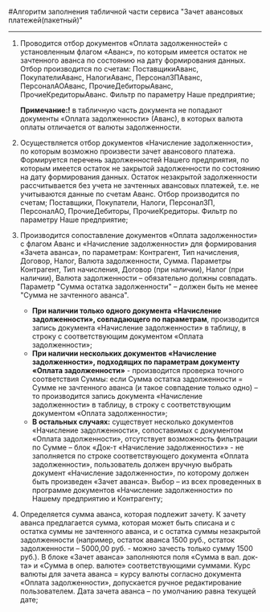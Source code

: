 ﻿#Алгоритм заполнения табличной части сервиса "Зачет авансовых платежей(пакетный)"
_____________________________

1. Проводится отбор документов «Оплата задолженностей» с установленным флагом «Аванс», по которым имеется остаток не зачтенного аванса по состоянию на дату
формирования данных. Отбор производится по счетам: ПоставщикиАванс, ПокупателиАванс, НалогиАванс, ПерсоналЗПАванс, ПерсоналАОАванс, ПрочиеДебиторыАванс,
ПрочиеКредиторыАванс. Фильтр по параметру Наше предприятие;

    **Примечание:!** в табличную часть документа не попадают документы «Оплата задолженности» (Аванс), в которых валюта оплаты отличается от валюты задолженности.

2. Осуществляется отбор документов «Начисление задолженности», по которым возможно произвести зачет авансового платежа. Формируется перечень задолженностей Нашего предприятия,
по которым имеется остаток не закрытой задолженности по состоянию на дату формирования данных. Остаток незакрытой задолженности рассчитывается без учета
не зачтенных авансовых платежей, т.е. не учитываются данные по счетам Аванс. Отбор производится по счетам; Поставщики, Покупатели, Налоги, ПерсоналЗП,
ПерсоналАО, ПрочиеДебиторы, ПрочиеКредиторы. Фильтр по параметру Наше предприятие;

3. Производится сопоставление документов «Оплата задолженности» с флагом Аванс и «Начисление задолженности» для формирования «Зачета аванса», по параметрам:
Контрагент, Тип начисления, Договор, Налог, Валюта задолженности, Сумма. Параметры Контрагент, Тип начисления, Договор (при наличии), Налог (при наличии),
Валюта задолженности – обязательно должны совпадать. Параметр "Сумма остатка задолженности" – должен быть не менее "Сумма не зачтенного аванса".
    - **При наличии только одного документа «Начисление задолженности», совпадающего по параметрам**, производится запись документа «Начисление задолженности»
    в таблицу, в строку с соответствующим документом «Оплата задолженности»;
    - **При наличии нескольких документов «Начисление задолженности», подходящих по параметрам документу «Оплата задолженности»** - производится проверка
    точного соответствия Суммы: если Сумма остатка задолженности = Сумме не зачтенного аванса (и такое совпадение только одно) – то производится запись документа
    «Начисление задолженности» в таблицу, в строку с соответствующим документом «Оплата задолженности»;
    - **В остальных случаях:** существует несколько документов «Начисление задолженности», сопоставимых с документом «Оплата задолженности», отсутствует возможность
    фильтрации по Сумме – блок «Док-т «Начисление задолженности»» - не заполняется по строке соответствующего документа «Оплата задолженности», пользователь должен
    вручную выбрать документ «Начисление задолженности», по которому должен быть произведен «Зачет аванса». Выбор – из всех проведенных в программе документов
    «Начисление задолженности» по Нашему предприятию и Контрагенту;

4. Определяется сумма аванса, которая подлежит зачету. К зачету аванса предлагается сумма, которая может быть списана и с остатка суммы не зачтенного аванса, и с остатка суммы незакрытой
задолженности (например, остаток аванса 1500 руб., остаток задолженности – 5000,00 руб. - можно зачесть только сумму 1500 руб.). В блоке «Зачет аванса» заполняются поля
«Сумма в вал. док-та» и «Сумма в опер. валюте» соответствующими суммами. Курс валюты для зачета аванса = курсу валюты согласно документа «Оплата задолженности»,
допускается ручное редактирование пользователем. Дата зачета аванса – по умолчанию равна текущей дате;